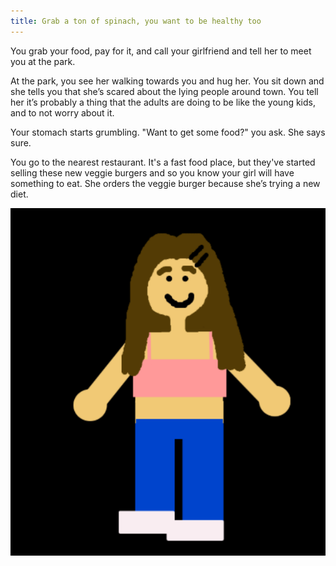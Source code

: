 ```yaml
---
title: Grab a ton of spinach, you want to be healthy too
---
```


You grab your food, pay for it, and call your girlfriend and tell her to meet you at the park. 

At the park, you see her walking towards you and hug her. You sit down and she tells you that she’s scared about the lying people around town. You tell her it’s probably a thing that the adults are doing to be like the young kids, and to not worry about it.

Your stomach starts grumbling. "Want to get some food?" you ask. She says sure. 

You go to the nearest restaurant. It's a fast food place, but they've started selling these new veggie burgers and so you know your girl will have something to eat. She orders the veggie burger because she’s trying a new diet.

![happygirl](happygirl.png) 
